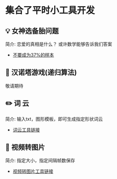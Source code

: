 集合了平时小工具开发
======

## :bulb: 女神选备胎问题  
简介:  恋爱的真相是什么？ 或许数学能够告诉我们答案  
- [不要成为37%的样本](https://github.com/KissMyLady/Daily_Tools_Create/blob/master/Goddess/Goddess_test.md)    


## :wrench:  汉诺塔游戏(递归算法)
敬请期待


## :pencil2: 词  云  
简介: 输入txt，图形模板，即可生成指定形状词云    
- [词云工具链接](https://github.com/KissMyLady/Word_Cloud)  

## :floppy_disk: 视频转图片
简介: 指定大小，指定间隔帧数保存  
- [视频转图片工具链接](https://github.com/KissMyLady/Exchaneg-video-to-photo)
